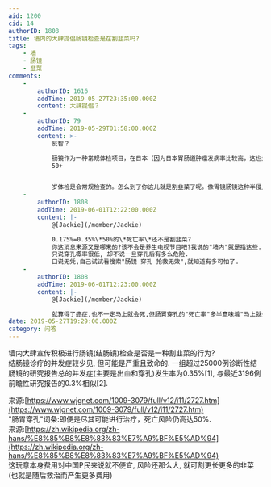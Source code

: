 ```yaml
---
aid: 1200
cid: 14
authorID: 1808
title: 墙内的大肆提倡肠镜检查是在割韭菜吗?
tags:
    - 墙
    - 肠镜
    - 韭菜
comments:
    -
        authorID: 1616
        addTime: 2019-05-27T23:35:00.000Z
        content: 大肆提倡？
    -
        authorID: 79
        addTime: 2019-05-29T01:58:00.000Z
        content: >-
            反智？  

            肠镜作为一种常规体检项目，在日本（因为日本胃肠道肿瘤发病率比较高，这也是为什么日本消化道肿瘤研究做的好的一个原因）我记得是 40+ 还是
            50+


            岁体检是会常规检查的。怎么到了你这儿就是割韭菜了呢。像胃镜肠镜这种半侵入式的检查，有引起穿孔的可能性确实，但是你要知道，相比起能早期发现一些疾病并且可以早期治疗来说，获益肯定是远高于可能带来的并发症的。
    -
        authorID: 1808
        addTime: 2019-06-01T12:22:00.000Z
        content: |-
            @[Jackie](/member/Jackie)

            0.175%=0.35%\*50%的\*死亡率\*还不是割韭菜?  
            你这消息来源又是哪来的?该不会是养生电视节目吧?我说的"墙内"就是指这些.  
            只说穿孔概率很低, 却不说一旦穿孔后有多么危险.  
            口说无凭,自己试试看搜索"肠镜 穿孔 抢救无效",就知道有多可怕了.
    -
        authorID: 1808
        addTime: 2019-06-01T12:23:00.000Z
        content: |-
            @[Jackie](/member/Jackie)

            就算得了癌症,也不一定马上就会死,但肠胃穿孔的"死亡率"多半意味着"马上就会死"
date: 2019-05-27T19:29:00.000Z
category: 问答
---
```


墙内大肆宣传积极进行肠镜(结肠镜)检查是否是一种割韭菜的行为?  
结肠镜诊疗的并发症较少见, 但可能是严重且致命的. 一组超过25000例诊断性结肠镜的研究报告总的并发症(主要是出血和穿孔)发生率为0.35%\[1\], 与最近3196例前瞻性研究报告的0.3%相似\[2\].

来源:[https://www.wjgnet.com/1009-3079/full/v12/i11/2727.htm](https://www.wjgnet.com/1009-3079/full/v12/i11/2727.htm)  
"肠胃穿孔"词条:即便是尽其可能进行治疗，死亡风险仍高达50%.  
来源:[https://zh.wikipedia.org/zh-hans/%E8%85%B8%E8%83%83%E7%A9%BF%E5%AD%94](https://zh.wikipedia.org/zh-hans/%E8%85%B8%E8%83%83%E7%A9%BF%E5%AD%94)  
这玩意本身费用对中国P民来说就不便宜, 风险还那么大, 就可割更长更多的韭菜(也就是随后救治而产生更多费用)
